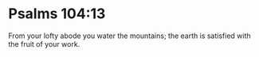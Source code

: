 # Psalms 104:13

From your lofty abode you water the mountains; the earth is satisfied with the fruit of your work.
